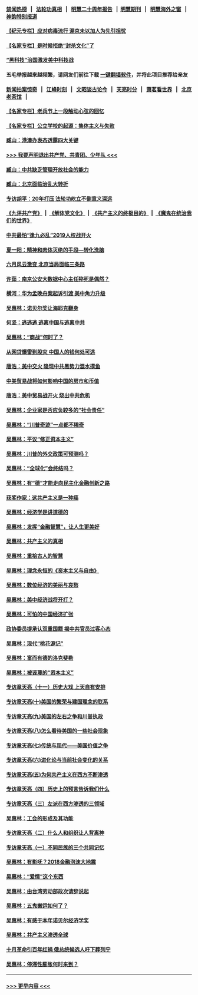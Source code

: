 #### [禁闻热榜](热点新闻.md?=0)  &nbsp;&nbsp;|&nbsp;&nbsp; [法轮功真相](https://github.com/gfw-breaker/truth/blob/master/README.md?=0) &nbsp;&nbsp;|&nbsp;&nbsp; [明慧二十周年报告](https://github.com/gfw-breaker/mh-reports/blob/master/README.md?=0) &nbsp;&nbsp;|&nbsp;&nbsp;[明慧期刊](https://github.com/gfw-breaker/mh-qikan) &nbsp;&nbsp;|&nbsp;&nbsp; [明慧海外之窗](https://github.com/gfw-breaker/mh-news/blob/master/README.md?=0) &nbsp;&nbsp;|&nbsp;&nbsp; [神韵特别报道](https://github.com/gfw-breaker/mh-news/blob/master/shenyun.md?=0)
#### [【纪元专栏】应对病毒流行 渥京未以加人为先引担忧](../pages/nsc423/n11875714.md?t=02260431) 
#### [【名家专栏】是时候拒绝“封杀文化”了](../pages/nsc423/n11814093.md?t=02260431) 
#### [“黑科技”治国激发美中科技战](../pages/nsc423/n11638056.md?t=02260431) 
#### 五毛举报越来越频繁，请网友们前往下载 [一键翻墙软件](https://github.com/gfw-breaker/ssr-accounts)，并将此项目推荐给亲友
#### [新闻拍案惊奇](https://github.com/gfw-breaker/banned-news/blob/master/pages/link4.md) &nbsp;&nbsp;|&nbsp;&nbsp; [江峰时刻](https://github.com/gfw-breaker/banned-news/blob/master/pages/link4.md) &nbsp;&nbsp;|&nbsp;&nbsp; [文昭谈古论今](https://github.com/gfw-breaker/banned-news/blob/master/pages/link4.md) &nbsp;&nbsp;|&nbsp;&nbsp; [天亮时分](https://github.com/gfw-breaker/banned-news/blob/master/pages/link4.md) &nbsp;&nbsp;|&nbsp;&nbsp; [萧茗看世界](https://github.com/gfw-breaker/banned-news/blob/master/pages/link4.md) &nbsp;&nbsp;|&nbsp;&nbsp; [北京老茶馆](https://github.com/gfw-breaker/banned-news/blob/master/pages/link4.md) &nbsp;&nbsp;|&nbsp;&nbsp; 
#### [【名家专栏】老兵节上一段触动心弦的回忆](../pages/nsc423/n11646016.md?t=02260431) 
#### [【名家专栏】公立学校的起源：集体主义与失败](../pages/nsc423/n11601833.md?t=02260431) 
#### [臧山：港澳办表态透露四大关键](../pages/nsc423/n11421628.md?t=02260431) 
#### [>>> 我要声明退出共产党、共青团、少年队 <<<](https://github.com/begood0513/goodnews/blob/master/quit/letter.md) 
#### [臧山：中共缺乏管理开放社会的能力](../pages/nsc423/n11407457.md?t=02260431) 
#### [臧山：北京面临治乱大转折](../pages/nsc423/n11406895.md?t=02260431) 
#### [专访胡平：20年打压 法轮功屹立不倒意义深远](../pages/nsc423/n11398800.md?t=02260431) 
#### [《九评共产党》](https://github.com/begood0513/9ping.md/blob/master/README.md) &nbsp;|&nbsp; [《解体党文化》](../../../../jtdwh.md/blob/master/README.md)  &nbsp;|&nbsp; [《共产主义的终极目的》](../../../../gczydzjmd.md/blob/master/README.md) &nbsp;|&nbsp; [《魔鬼在统治我们的世界》](../../../../mgztzwmdsj.md/blob/master/README.md) 
#### [中共最怕“逢九必乱”2019人权战开火](../pages/nsc423/n11385248.md?t=02260431) 
#### [夏一阳：精神和肉体灭绝的手段—转化洗脑](../pages/nsc423/n11368250.md?t=02260431) 
#### [六月风云激变 北京当局面临三条路](../pages/nsc423/n11313668.md?t=02260431) 
#### [许茹：南京公安大数据中心主任猝死是偶然？](../pages/nsc423/n11064744.md?t=02260431) 
#### [横河：华为孟晚舟案起诉引渡 美中角力升级](../pages/nsc423/n11027230.md?t=02260431) 
#### [吴惠林：诺贝尔奖让海耶克翻身](../pages/nsc423/n10890049.md?t=02260431) 
#### [何坚：逃逃逃 逃离中国与逃离中共](../pages/nsc423/n10592891.md?t=02260431) 
#### [吴惠林：“商战”何时了？](../pages/nsc423/n10573558.md?t=02260431) 
#### [从网贷爆雷到股灾 中国人的钱何处可逃](../pages/nsc423/n10572800.md?t=02260431) 
#### [唐浩：美中交火 隐现中共黑势力混水摸鱼](../pages/nsc423/n10544040.md?t=02260431) 
#### [中美贸易战将如何影响中国的房市和币值](../pages/nsc423/n10543697.md?t=02260431) 
#### [唐浩：美中贸易战开火 烧出中共危机](../pages/nsc423/n10540126.md?t=02260431) 
#### [吴惠林：企业家是否应负较多的“社会责任”](../pages/nsc423/n10535022.md?t=02260431) 
#### [吴惠林：“川普奇迹”一点都不稀奇](../pages/nsc423/n10512808.md?t=02260431) 
#### [吴惠林：平议“修正资本主义”](../pages/nsc423/n10495724.md?t=02260431) 
#### [吴惠林：川普的外交政策可预测吗？](../pages/nsc423/n10462387.md?t=02260431) 
#### [吴惠林：“全球化”会终结吗？](../pages/nsc423/n10452838.md?t=02260431) 
#### [吴惠林：有“德”才能走向民主化金融创新之路](../pages/nsc423/n10432292.md?t=02260431) 
#### [获奖作家：这共产主义是一种癌](../pages/nsc423/n10431541.md?t=02260431) 
#### [吴惠林：经济学是讲道德的](../pages/nsc423/n10398014.md?t=02260431) 
#### [吴惠林：发挥“金融智慧”，让人生更美好](../pages/nsc423/n10375019.md?t=02260431) 
#### [吴惠林：共产主义的真相](../pages/nsc423/n10351394.md?t=02260431) 
#### [吴惠林：重拾古人的智慧](../pages/nsc423/n10337691.md?t=02260431) 
#### [吴惠林：理念永恒的《资本主义与自由》](../pages/nsc423/n10316274.md?t=02260431) 
#### [吴惠林：数位经济的美丽与哀愁](../pages/nsc423/n10292946.md?t=02260431) 
#### [吴惠林：美中经济战将开打？](../pages/nsc423/n10258825.md?t=02260431) 
#### [吴惠林：可怕的中国经济扩张](../pages/nsc423/n10219147.md?t=02260431) 
#### [政协委员提承认双重国籍 揭中共官员过客心态](../pages/nsc423/n10208809.md?t=02260431) 
#### [吴惠林：现代“桃花源记”](../pages/nsc423/n10185234.md?t=02260431) 
#### [吴惠林：富而有德的洛克斐勒](../pages/nsc423/n10142264.md?t=02260431) 
#### [吴惠林：被诬蔑的“资本主义”](../pages/nsc423/n10124816.md?t=02260431) 
#### [专访章天亮（十一）历史大戏 上天自有安排](../pages/nsc423/n10094905.md?t=02260431) 
#### [专访章天亮(十)美国的繁荣与建国理念的联系](../pages/nsc423/n10094899.md?t=02260431) 
#### [专访章天亮(九)美国的左右之争和川普执政](../pages/nsc423/n10094889.md?t=02260431) 
#### [专访章天亮(八)怎么看待美国的一些社会现象](../pages/nsc423/n10094857.md?t=02260431) 
#### [专访章天亮(七)传统与现代——美国价值之争](../pages/nsc423/n10093140.md?t=02260431) 
#### [专访章天亮(六)进化论与当前社会变化的关系](../pages/nsc423/n10092036.md?t=02260431) 
#### [专访章天亮(五)为何共产主义在西方不断渗透](../pages/nsc423/n10083620.md?t=02260431) 
#### [专访章天亮（四）历史上的预言告诉我们什么](../pages/nsc423/n10083606.md?t=02260431) 
#### [专访章天亮（三）左派在西方渗透的三领域](../pages/nsc423/n10081115.md?t=02260431) 
#### [吴惠林：工会的形成及其功能](../pages/nsc423/n10080633.md?t=02260431) 
#### [专访章天亮（二）什么人和组织让人背离神](../pages/nsc423/n10076637.md?t=02260431) 
#### [专访章天亮（一）不同民族的三个共同记忆](../pages/nsc423/n10074188.md?t=02260431) 
#### [吴惠林：有影呒？2018金融泡沫大地震](../pages/nsc423/n10040534.md?t=02260431) 
#### [吴惠林：“爱情”这个东西](../pages/nsc423/n10019423.md?t=02260431) 
#### [吴惠林：由台湾劳动部政次请辞说起](../pages/nsc423/n9979679.md?t=02260431) 
#### [吴惠林：五鬼搬运如何了？](../pages/nsc423/n9925338.md?t=02260431) 
#### [吴惠林：有感于本年诺贝尔经济学奖](../pages/nsc423/n9871883.md?t=02260431) 
#### [吴惠林：共产主义渗透全球](../pages/nsc423/n9812748.md?t=02260431) 
#### [十月革命引百年红祸 俄总统候选人吁下葬列宁](../pages/nsc423/n9810182.md?t=02260431) 
#### [吴惠林：停滞性膨胀何时来到？](../pages/nsc423/n9764136.md?t=02260431) 

----
#### [ >>> 更早内容 <<< ](../indexes/nsc423-earlier.md)
